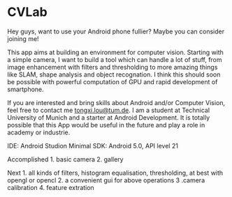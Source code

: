 # CVLab

Hey guys, want to use your Android phone fullier? Maybe you can consider joining me! 

This app aims at building an environment for computer vision. Starting with a simple camera, I want to build a tool which can handle a lot of stuff, from image enhancement with filters and thresholding to more amazing things like SLAM, shape analysis and object recognation. I think this should soon be possible with powerful computation of GPU and rapid development of smartphone.

If you are interested and bring skills about Android and/or Computer Vision, feel free to contact me tongxi.lou@tum.de. I am a student at Technical University of Munich and a starter at Android Development. It is totally possible that this App would be useful in the future and play a role in academy or industrie. 

IDE: Android Studion
Minimal SDK: Android 5.0, API level 21

Accomplished 
    1. basic camera
    2. gallery
    
Next 
    1. all kinds of filters, histogram equalisation, thresholding, at best with opengl or opencl
    2. a convenient gui for above operations
    3 .camera calibration
    4. feature extration
